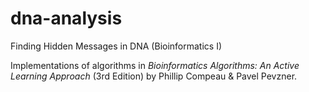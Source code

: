 # dna-analysis
Finding Hidden Messages in DNA (Bioinformatics I)

Implementations of algorithms in *Bioinformatics Algorithms: An Active Learning Approach*
(3rd Edition) by Phillip Compeau & Pavel Pevzner. 
